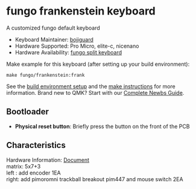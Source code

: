# fungo frankenstein keyboard


A customized fungo default keyboard

* Keyboard Maintainer: [bojiguard](https://github.com/bojiguard/)
* Hardware Supported: Pro Micro, elite-c, nicenano
* Hardware Availability: [fungo split keyboard](https://github.com/bojiguard/fungo-split-keyboard)

Make example for this keyboard (after setting up your build environment):

    make fungo/frankenstein:frank

See the [build environment setup](https://docs.qmk.fm/#/getting_started_build_tools) and the [make instructions](https://docs.qmk.fm/#/getting_started_make_guide) for more information. Brand new to QMK? Start with our [Complete Newbs Guide](https://docs.qmk.fm/#/newbs).  


## Bootloader

* **Physical reset button**: Briefly press the button on the front of the PCB

## Characteristics


Hardware Information: [Document](https://github.com/bojiguard/fungo-split-keyboard)  
matrix: 5x7+3  
left : add encoder 1EA  
right: add pimoromni trackball breakout pim447 and mouse switch 2EA  

